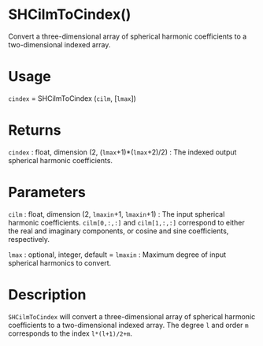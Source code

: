 # SHCilmToCindex()

Convert a three-dimensional array of spherical harmonic coefficients to a two-dimensional indexed array.

# Usage

`cindex` = SHCilmToCindex (`cilm`, [`lmax`])

# Returns

`cindex` : float, dimension (2, (`lmax`+1)\*(`lmax`+2)/2)
:   The indexed output spherical harmonic coefficients.

# Parameters

`cilm` : float, dimension (2, `lmaxin`+1, `lmaxin`+1)
:   The input spherical harmonic coefficients. `cilm[0,:,:]` and `cilm[1,:,:]` correspond to either the real and imaginary components, or cosine and sine coefficients, respectively.

`lmax` : optional, integer, default = `lmaxin`
:   Maximum degree of input spherical harmonics to convert.

# Description

`SHCilmToCindex` will convert a three-dimensional array of spherical harmonic coefficients to a two-dimensional indexed array.  The degree `l` and order `m` corresponds to the index `l*(l+1)/2+m`.
